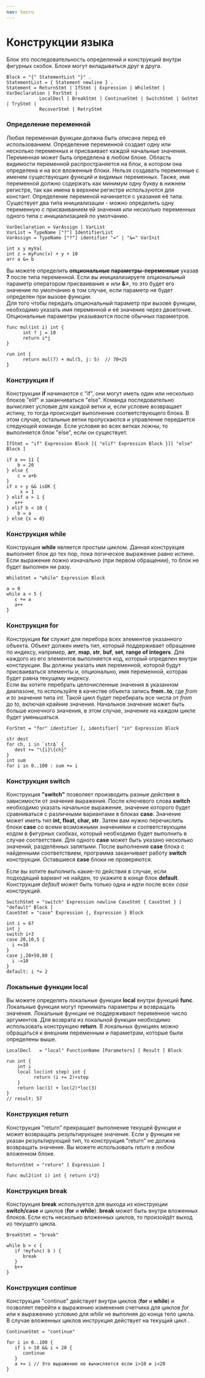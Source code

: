 ```yaml
---
nav: tocru
---
```


# Конструкции языка

Блок это последовательность определений и конструкций внутри фигурных скобок. Блоки могут вкладываться друг в друга.

```text
Block = "{" StatementList "}" .
StatementList = { Statement newline } .
Statement = ReturnStmt | IfStmt | Expression | WhileStmt | VarDeclaration | ForStmt | 
            LocalDecl | BreakStmt | ContinueStmt | SwitchStmt | GoStmt | TryStmt | 
            RecoverStmt | RetryStmt
```

### Определение переменной

Любая переменная функции должна быть описана перед её использованием. Определение переменной создает одну или несколько переменных и присваивает каждой начальные значения. Переменная может быть определена в любом блоке. Область видимости переменной распространяется на блок, в котором она определена и на все вложенные блоки. Нельзя создавать переменные с именем существующих функций и видимых переменных. Также, имя переменной должно содержать как минимум одну букву в нижнем регистре, так как имена в верхнем регистре используются для констант. Определение переменой начинается с указания её типа. Существует два типа инициализации - можно определить одну переменную с присваиванием ей значения или несколько переменных одного типа с инициализацией по умолчанию.

```text
VarDeclaration = VarAssign | VarList
VarList = TypeName ["?"] IdentifierList
VarAssign = TypeName ["?"] identifier "=" | "&=" VarInit
```

```text
int x y myVal
int z = myFunc(x) + y + 10
arr a &= b
```

Вы можете определить **опциональные параметры-переменные** указав **?** после типа переменной. Если вы инициализируете опциональный параметр оператором присваивания **=** или **&=**, то это будет его значение по умолчанию в том случае, если параметр не будет определен при вызове функции.  
Для того чтобы передать опциональный параметр при вызове функции, необходимо указать имя переменной и её значение через двоеточие. Опциональные параметры указываются после обычных параметров.

```text
func mul(int i) int {
      int ? j = 10
      return i*j
}

run int {
      return mul(7) + mul(5, j: 5)  // 70+25
}
```

### Конструкция if

Конструкции **if** начинаются с "if", они могут иметь один или несколько блоков "elif" и заканчиваться "else". Команда последовательно вычисляет условие для каждой ветки и, если условие возвращает истину, то тогда происходит выполнение соответствующего блока. В этом случае, остальные ветки пропускаются и управление передается следующей команде. Если условия во всех ветках ложны, то выполняется блок "else", если он существует.

```text
IfStmt = "if" Expression Block [{ "elif" Expression Block }][ "else" Block ]
```

```text
if a == 11 {
    b = 20
} else {
    c = a+b
}
if x > y && isOK { 
     x = 1 
} elif a > 1 {
   x++
} elif b < 10 {
    b = a
} else {x = 0}
```

### Конструкция while

Конструкция **while** является простым циклом. Данная конструкция выполняет блок до тех пор, пока логическое выражение равно истине. Если выражение ложно изначально \(при первом обращении\), то блок не будет выполнен ни разу.

```text
WhileStmt = "while" Expression Block
```

```text
a = 0
while a < 5 {
   с += a
   a++
}
```

### Конструкция for

Конструкция **for** служит для перебора всех элементов указанного объекта. Объект должен иметь тип, который поддерживает обращение по индексу, например, **arr**, **map**, **str**, **buf**, **set**, **range of integers**. Для каждого из его элементов выполняется код, который определен внутри конструкции. Вы должны указать имя переменной, которой будут присваиваться элементы и, опционально, имя переменной, которая будет равна текущему индексу.  
Если вы хотите перебрать целочисленные значения в указанном диапазоне, то используйте в качестве объекта запись **from..to**, где _from_ и _to_ значения типа _int_. Такой цикл будет перебирать все числа от _from_ до _to_, включая крайние значения. Начальное значение может быть больше конечного значения, в этом случае, значение на каждом цикле будет уменьшаться.

```text
ForStmt = "for" identifier [, identifier] "in" Expression Block
```

```text
str dest
for ch, i in `strΔ` {
   dest += "\{i}\{ch}"
}
int sum
for i in 0..100 : sum += i
```

### Конструкция switch

Конструкция **"switch"** позволяет производить разные действия в зависимости от значения выражения. После ключевого слова **switch** необходимо указать начальное выражение, значение которого будет сравниваться с различными вариантами в блоках **case**. Значение может иметь тип **int, float, char, str**. Затем вам нужно перечислить блоки **case** со всеми возможными значениями и соответствующим кодом в фигурных скобках, который необходимо будет выполнить в случае соответствия. Для одного **case** может быть указано несколько значений, разделённых запятыми. После выполнения **case** блока с найденными соответствием, программа заканчивает работу **switch** конструкции. Оставшиеся **case** блоки не проверяются.

Если вы хотите выполнить какие-то действия в случае, если подходящий вариант не найден, то укажите в конце блок **default**. Конструкция _default_ может быть только одна и идти после всех _case_ конструкций.

```text
SwitchStmt = "switch" Expression newline CaseStmt { CaseStmt } [ "default" Block ]
CaseStmt = "case" Expression {, Expression } Block
```

```text
int i = 67
int j
switch i+3 
case 20,10,5 {
  i +=10
}
case j,20+50,80 {
  i -=10
}
default: i *= 2
```

### Локальные функции local

Вы можете определять локальные функции **local** внутри функций **func**. Локальные функции могут принимать параметры и возвращать значения. Локальные функции не поддерживают переменное число аргументов. Для возврата из локальной функции необходимо использовать конструкцию **return**. В локальных функциях можно обращаться к внешним переменным и параметрам, которые были определены выше.

```text
LocalDecl   = "local" FunctionName [Parameters] [ Result ] Block
```

```text
run int {
    int i
    local loc(int step) int {
          return (i += 2)+step
    }
    return loc(1) + loc(2)*loc(3)
} 
// result: 57
```

### Конструкция return

Конструкция "return" прекращает выполнение текущей функции и может возвращать результирующее значение. Если у функции не указан результирующий тип, то конструкция "return" не должна возвращать значение. Вы можете использовать _return_ в любом вложенном блоке.

```text
ReturnStmt = "return" [ Expression ]
```

```text
func mul2(int i) int { return i*2}
```

### Конструкция break

Конструкция **break** используется для выхода из конструкции **switch/case** и циклов \(**for** и **while**\). **break** может быть внутри вложенных блоков. Если есть несколько вложенных циклов, то произойдёт выход из текущего цикла.

```text
BreakStmt = "break"
```

```text
while b > c {
   if !myfunc( b ) {
      break   
   }
   b++
}
```

### Конструкция continue

Конструкция "continue" действует внутри циклов \(**for** и **while**\) и позволяет перейти к выражению изменения счетчика для циклов _for_ или к выражению условию для _while_ не выполняя до конца тело цикла. В случае вложенных циклов инструкция действует на текущий цикл .

```text
ContinueStmt = "continue"
```

```text
for i in 0..100 {
   if i > 10 && i < 20 {
      continue 
   }
   a += i // Это выражение не вычисляется если i>10 и i<20
}
```

## 

